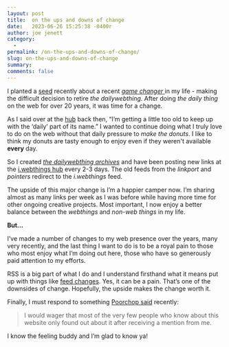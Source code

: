 ```yaml
---
layout: post
title:  on the ups and downs of change
date:   2023-06-26 15:25:38 -0400r
author: joe jenett
category:
  -  
permalink: /on-the-ups-and-downs-of-change/
slug: on-the-ups-and-downs-of-change
summary: 
comments: false
---
```

<p>I planted a <a href="https://ideas.joejenett.com/#new%20direction">seed</a> recently about a recent <a href="https://dwt-archives.joejenett.com/announcement/"><em>game changer</em> </a> in my life - making the difficult decision to retire <em>the dailywebthing</em>. After doing <em>the daily thing</em> on the web for over 20 years, it was time for a change. 
</p> 
<p>
As I said over at the <a href="https://iwebthings.joejenett.com/notes-from-the-hub-04-10-23/">hub</a> back then, “I’m getting a little too old to keep up with the ‘daily’ part of its name.” I wanted to continue doing what I truly love to do on the web without that daily pressure to <em>make the donuts</em>. I like to think my donuts are tasty enough to enjoy even if they weren't available <strong>every</strong> day.
</p>
<p>
So I created <a href="https://dwt-archives.joejenett.com/"><em>the dailywebthing archives</em></a> and have been posting new links at the <a href="https://iwebthings.joejenett.com/">i.webthings hub</a> every 2-3 days. The old feeds from the <em>linkport</em> and <em>pointers</em>  redirect to the <em>i.webthings</em> feed.
</p>
<p>
The upside of this major change is I’m a happier camper now. I’m sharing almost as many links per week as I was before while having more time for other ongoing creative projects. Most important, I now enjoy a better balance between the <em>webthings</em> and <em>non-web things</em> in my life. 
</p>
<p>
<strong>But...</strong>
</p>
<p>I’ve made a number of changes to my web presence over the years, many very recently, and the last thing I want to do is to be a royal pain to those who most enjoy what I’m doing out here, those who have so generously paid attention to my efforts.  
</p>
<p>
RSS is a big part of what I do and I understand firsthand what it means put up with things like <a href="https://www.unseensounds.com/weblog/posts/2023/2023-05-29-constant-change.html">feed changes</a>. Yes, it can be a pain. That’s one of the downsides of change. Hopefully, the upside makes the change worth it. 
</p>
Finally, I must respond to something <a href="https://www.unseensounds.com/notes/2023/06/24/networking-with-mentions.html">Poorchop said</a> recently:
<blockquote><p>I would wager that most of the very few people who know about this website only found out about it after receiving a mention from me. </p></blockquote>
<p>I know the feeling buddy and I’m glad to know ya!</p>



<a href="https://brid.gy/publish/mastodon"></a>